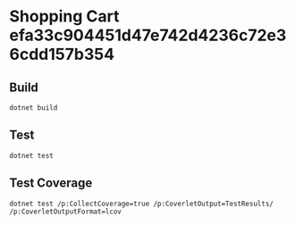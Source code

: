 # Shopping Cart efa33c904451d47e742d4236c72e36cdd157b354

## Build

```
dotnet build
```
## Test

```
dotnet test
```

## Test Coverage

```
dotnet test /p:CollectCoverage=true /p:CoverletOutput=TestResults/ /p:CoverletOutputFormat=lcov
```

